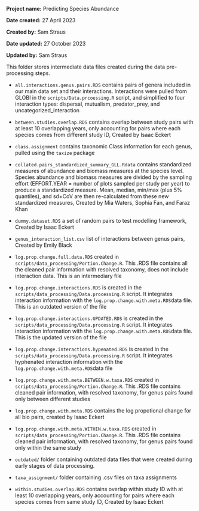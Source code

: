 **Project name:** Predicting Species Abundance

**Date created:** 27 April 2023

**Created by:** Sam Straus

**Date updated:** 27 October 2023

**Updated by:** Sam Straus

This folder stores intermediate data files created during the data pre-processing steps.

-   `all.interactions.genus.pairs.RDS` contains pairs of genera included in our main data set and their interactions. Interactions were pulled from GLOBI in the `scripts/Data.prcoessing.R` script, and simplified to four interaction types: dispersal, mutualism, predator_prey, and uncategorized_interaction

-   `between.studies.overlap.RDS` contains overlap between study pairs with at least 10 overlapping years, only accounting for pairs where each species comes from different study ID, Created by Isaac Eckert

-   `class.assignment` contains taxonomic Class information for each genus, pulled using the `taxize` package

-   `collated.pairs_standardized_summary_GLL.Rdata` contains standardized measures of abundance and biomass measures at the species level. Species abundance and biomass measures are divided by the sampling effort (EFFORT.YEAR = number of plots sampled per study per year) to produce a standardized measure. Mean, median, min/max (plus 5% quantiles), and sd+CoV are then re-calculated from these new standardized measures, Created by Mia Waters, Sophia Fan, and Faraz Khan

-   `dummy.dataset.RDS` a set of random pairs to test modelling framework, Created by Isaac Eckert

-   `genus_interaction_list.csv` list of interactions between genus pairs, Created by Emily Black

-   `log.prop.change.full.data.RDS` created in `scripts/data_processing/Portion.Change.R`. This .RDS file contains all the cleaned pair information with resolved taxonomy, does not include interaction data. This is an intermediary file

-   `log.prop.change.interactions.RDS` is created in the `scripts/data_processing/Data.processing.R` script. It integrates interaction information with the `log.prop.change.with.meta.RDS`data file. This is an outdated version of the file

-   `log.prop.change.interactions.UPDATED.RDS` is created in the `scripts/data_processing/Data.processing.R` script. It integrates interaction information with the `log.prop.change.with.meta.RDS`data file. This is the updated version of the file

-   `log.prop.change.interactions.hypenated.RDS` is created in the `scripts/data_processing/Data.processing.R` script. It integrates hyphenated interaction information with the `log.prop.change.with.meta.RDS`data file

-   `log.prop.change.with.meta.BETWEEN.w.taxa.RDS` created in `scripts/data_processing/Portion.Change.R`. This .RDS file contains cleaned pair information, with resolved taxonomy, for genus pairs found only between different studies

-   `log.prop.change.with.meta.RDS` contains the log propotional change for all bio pairs, created by Isaac Eckert

-   `log.prop.change.with.meta.WITHIN.w.taxa.RDS` created in `scripts/data_processing/Portion.Change.R`. This .RDS file contains cleaned pair information, with resolved taxonomy, for genus pairs found only within the same study

-   `outdated/` folder containing outdated data files that were created during early stages of data processing.

- `taxa_assignment/` folder containing .csv files on taxa assignments

-   `within.studies.overlap.RDS` contains overlap within study ID with at least 10 overlapping years, only accounting for pairs where each species comes from same study ID, Created by Isaac Eckert
